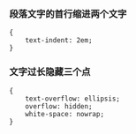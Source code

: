 
### 段落文字的首行缩进两个文字
```
{
    text-indent: 2em;
}
```

### 文字过长隐藏三个点
```
{
    text-overflow: ellipsis;
    overflow: hidden;
    white-space: nowrap;
}
```